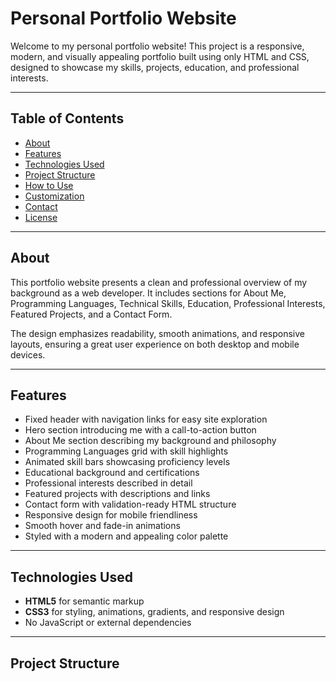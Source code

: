 # Personal Portfolio Website

Welcome to my personal portfolio website! This project is a responsive, modern, and visually appealing portfolio built using only HTML and CSS, designed to showcase my skills, projects, education, and professional interests.

---

## Table of Contents

- [About](#about)  
- [Features](#features)  
- [Technologies Used](#technologies-used)  
- [Project Structure](#project-structure)  
- [How to Use](#how-to-use)  
- [Customization](#customization)  
- [Contact](#contact)  
- [License](#license)  

---

## About

This portfolio website presents a clean and professional overview of my background as a web developer. It includes sections for About Me, Programming Languages, Technical Skills, Education, Professional Interests, Featured Projects, and a Contact Form.

The design emphasizes readability, smooth animations, and responsive layouts, ensuring a great user experience on both desktop and mobile devices.

---

## Features

- Fixed header with navigation links for easy site exploration  
- Hero section introducing me with a call-to-action button  
- About Me section describing my background and philosophy  
- Programming Languages grid with skill highlights  
- Animated skill bars showcasing proficiency levels  
- Educational background and certifications  
- Professional interests described in detail  
- Featured projects with descriptions and links  
- Contact form with validation-ready HTML structure  
- Responsive design for mobile friendliness  
- Smooth hover and fade-in animations  
- Styled with a modern and appealing color palette  

---

## Technologies Used

- **HTML5** for semantic markup  
- **CSS3** for styling, animations, gradients, and responsive design  
- No JavaScript or external dependencies  

---

## Project Structure
